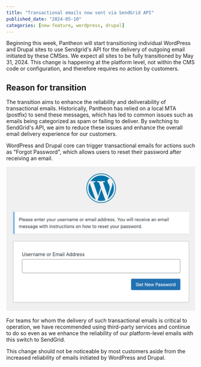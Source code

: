```yaml
---
title: "Transactional emails now sent via SendGrid API"
published_date: "2024-05-10"
categories: [new-feature, wordpress, drupal]
---
```

Beginning this week, Pantheon will start transitioning individual WordPress and Drupal sites to use Sendgrid's API for the delivery of outgoing email initiated by these CMSes. We expect all sites to be fully transitioned by May 31, 2024. This change is happening at the platform level, not within the CMS code or configuration, and therefore requires no action by customers. 

## Reason for transition
The transition aims to enhance the reliability and deliverability of transactional emails. Historically, Pantheon has relied on a local MTA (postfix) to send these messages, which has led to common issues such as emails being categorized as spam or failing to deliver. By switching to SendGrid's API, we aim to reduce these issues and enhance the overall email delivery experience for our customers.

WordPress and Drupal core can trigger transactional emails for actions such as "Forgot Password", which allows users to reset their password after receiving an email.

![WordPress forgot password form](../images/wp-forgot-password-form.png)

For teams for whom the delivery of such transactional emails is critical to operation, we have recommended using third-party services and continue to do so even as we enhance the reliability of our platform-level emails with this switch to SendGrid.

This change should not be noticeable by most customers aside from the increased reliability of emails initiated by WordPress and Drupal.
